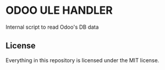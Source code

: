 # ODOO ULE HANDLER

Internal script to read Odoo's DB data


## License

Everything in this repository is licensed under the MIT license.